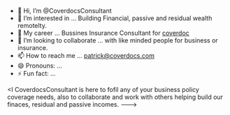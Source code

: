 - 👋 Hi, I’m @CoverdocsConsultant
- 👀 I’m interested in ... Building Financial, passive and residual wealth remotelty.
- 🌱 My career ...   Bussines Insurance Consultant for [coverdoc ](https://coverdocs.com)
- 💞️ I’m looking to collaborate  ...  with like minded people for business or insurance.
- 📫 How to reach me ... patrick@coverdocs.com
- 😄 Pronouns: ...
- ⚡ Fun fact: ...

<I CoverdocsConsultant is here to fofil any of your business policy coverage needs, also to collaborate and work with others helping build our finaces, residual and passive incomes.
--->
